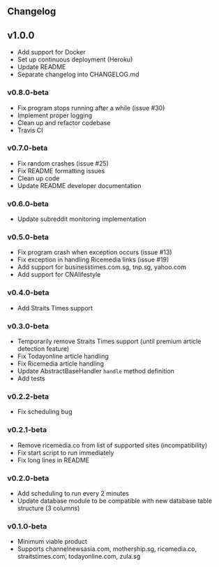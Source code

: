 ## Changelog
## v1.0.0
* Add support for Docker
* Set up continuous deployment (Heroku)
* Update README
* Separate changelog into CHANGELOG.md

### v0.8.0-beta
* Fix program stops running after a while (issue #30)
* Implement proper logging
* Clean up and refactor codebase
* Travis CI

### v0.7.0-beta
* Fix random crashes (issue #25)
* Fix README formatting issues
* Clean up code
* Update README developer documentation

### v0.6.0-beta
* Update subreddit monitoring implementation

### v0.5.0-beta
* Fix program crash when exception occurs (issue #13)
* Fix exception in handling Ricemedia links (issue #19)
* Add support for businesstimes.com.sg, tnp.sg, yahoo.com
* Add support for CNAlifestyle

### v0.4.0-beta
* Add Straits Times support

### v0.3.0-beta
* Temporarily remove Straits Times support
(until premium article detection feature)
* Fix Todayonline article handling
* Fix Ricemedia article handling
* Update AbstractBaseHandler `handle` method definition
* Add tests

### v0.2.2-beta
* Fix scheduling bug

### v0.2.1-beta
* Remove ricemedia.co from list of supported sites (incompatibility)
* Fix start script to run immediately
* Fix long lines in README

### v0.2.0-beta
* Add scheduling to run every 2 minutes
* Update database module to be compatible with new database table structure
(3 columns)

### v0.1.0-beta
* Minimum viable product
* Supports channelnewsasia.com, mothership.sg, ricemedia.co, straitstimes.com, 
todayonline.com, zula.sg
